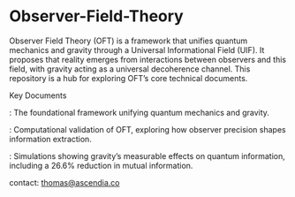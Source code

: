 # Observer-Field-Theory

Observer Field Theory (OFT) is a framework that unifies quantum mechanics and gravity through a Universal Informational Field (UIF). It proposes that reality emerges from interactions between observers and this field, with gravity acting as a universal decoherence channel. This repository is a hub for exploring OFT’s core technical documents.

Key Documents

: The foundational framework unifying quantum mechanics and gravity.

: Computational validation of OFT, exploring how observer precision shapes information extraction.

: Simulations showing gravity’s measurable effects on quantum information, including a 26.6% reduction in mutual information.

contact: thomas@ascendia.co
